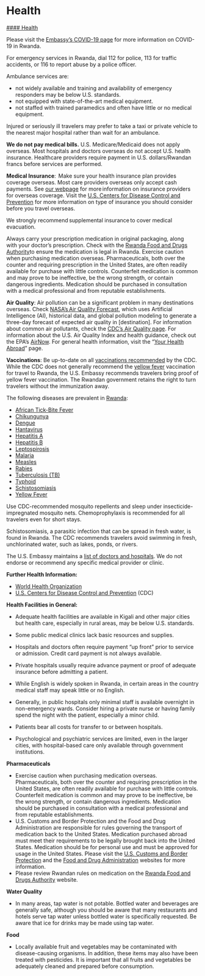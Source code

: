 # Health

[#### Health](javascript:void(0); "Health")

Please visit the [Embassy’s COVID-19 page](https://rw.usembassy.gov/health-alert-covid-19-information/) for more information on COVID-19 in Rwanda.

For emergency services in Rwanda, dial 112 for police, 113 for traffic accidents, or 116 to report abuse by a police officer.

Ambulance services are:

* not widely available and training and availability of emergency responders may be below U.S. standards.
* not equipped with state-of-the-art medical equipment.
* not staffed with trained paramedics and often have little or no medical equipment.

Injured or seriously ill travelers may prefer to take a taxi or private vehicle to the nearest major hospital rather than wait for an ambulance.

**We do not pay medical bills.** U.S. Medicare/Medicaid does not apply overseas. Most hospitals and doctors overseas do not accept U.S. health insurance. Healthcare providers require payment in U.S. dollars/Rwandan francs before services are performed.

**Medical Insurance**:  Make sure your health insurance plan provides coverage overseas. Most care providers overseas only accept cash payments. See [our webpage](http://travel.state.gov/content/passports/en/go/health/insurance-providers.html) for more information on insurance providers for overseas coverage. Visit the [U.S. Centers for Disease Control and Prevention](https://wwwnc.cdc.gov/travel/page/insurance) for more information on type of insurance you should consider before you travel overseas.

We strongly recommend supplemental insurance to cover medical evacuation.

Always carry your prescription medication in original packaging, along with your doctor’s prescription. Check with the [Rwanda Food and Drugs Authority](https://rwandafda.gov.rw/)to ensure the medication is legal in Rwanda. Exercise caution when purchasing medication overseas. Pharmaceuticals, both over the counter and requiring prescription in the United States, are often readily available for purchase with little controls. Counterfeit medication is common and may prove to be ineffective, be the wrong strength, or contain dangerous ingredients. Medication should be purchased in consultation with a medical professional and from reputable establishments.

**Air Quality**: Air pollution can be a significant problem in many destinations overseas. Check [NASA’s Air Quality Forecast](https://aeronet.gsfc.nasa.gov/new_web/aqforecast), which uses Artificial Intelligence (AI), historical data, and global pollution modeling to generate a three-day forecast of expected air quality in [destination]. For information about common air pollutants, check the [CDC’s Air Quality page](https://www.cdc.gov/air-quality/pollutants/). For information about the U.S. Air Quality Index and health guidance, check out the EPA’s [AirNow](https://www.airnow.gov/aqi/aqi-basics/). For general health information, visit the “[Your Health Abroad](https://travel.state.gov/content/travel/en/international-travel/before-you-go/your-health-abroad.html)” page.

**Vaccinations**: Be up-to-date on all [vaccinations recommended](https://wwwnc.cdc.gov/travel/destinations/traveler/none/rwanda) by the CDC. While the CDC does not generally recommend the [yellow fever](https://www.cdc.gov/yellowfever/index.html) vaccination for travel to Rwanda, the U.S. Embassy recommends travelers bring proof of yellow fever vaccination. The Rwandan government retains the right to turn travelers without the immunization away.

The following diseases are prevalent in [Rwanda](https://wwwnc.cdc.gov/travel/destinations/traveler/none/rwanda):

* [African Tick-Bite Fever](https://wwwnc.cdc.gov/travel/diseases/african-tick-bite-fever)
* [Chikungunya](https://wwwnc.cdc.gov/travel/diseases/chikungunya)
* [Dengue](https://wwwnc.cdc.gov/travel/diseases/dengue)
* [Hantavirus](https://wwwnc.cdc.gov/travel/diseases/hantavirus)
* [Hepatitis A](https://wwwnc.cdc.gov/travel/diseases/hepatitis-a)
* [Hepatitis B](https://wwwnc.cdc.gov/travel/diseases/hepatitis-b)
* [Leptospirosis](https://wwwnc.cdc.gov/travel/diseases/leptospirosis)
* [Malaria](https://wwwnc.cdc.gov/travel/diseases/malaria)
* [Measles](https://wwwnc.cdc.gov/travel/diseases/measles)
* [Rabies](https://wwwnc.cdc.gov/travel/diseases/rabies)
* [Tuberculosis (TB)](https://wwwnc.cdc.gov/travel/diseases/tuberculosis)
* [Typhoid](https://wwwnc.cdc.gov/travel/diseases/typhoid)
* [Schistosomiasis](https://wwwnc.cdc.gov/travel/diseases/schistosomiasis)
* [Yellow Fever](https://wwwnc.cdc.gov/travel/diseases/yellow-fever)

Use CDC-recommended mosquito repellents and sleep under insecticide-impregnated mosquito nets. Chemoprophylaxis is recommended for all travelers even for short stays.

Schistosomiasis, a parasitic infection that can be spread in fresh water, is found in Rwanda. The CDC recommends travelers avoid swimming in fresh, unchlorinated water, such as lakes, ponds, or rivers.

The U.S. Embassy maintains a [list of doctors and hospitals](https://rw.usembassy.gov/u-s-citizen-services/doctors/). We do not endorse or recommend any specific medical provider or clinic.

**Further Health Information:**

* [World Health Organization](https://www.who.int/)
* [U.S. Centers for Disease Control and Prevention](https://www.cdc.gov/) (CDC)

**Health Facilities in General:**

* Adequate health facilities are available in Kigali and other major cities but health care, especially in rural areas, may be below U.S. standards.
* Some public medical clinics lack basic resources and supplies.
* Hospitals and doctors often require payment “up front” prior to service or admission. Credit card payment is not always available.
* Private hospitals usually require advance payment or proof of adequate insurance before admitting a patient.

* While English is widely spoken in Rwanda, in certain areas in the country medical staff may speak little or no English.
* Generally, in public hospitals only minimal staff is available overnight in non-emergency wards. Consider hiring a private nurse or having family spend the night with the patient, especially a minor child.
* Patients bear all costs for transfer to or between hospitals.

* Psychological and psychiatric services are limited, even in the larger cities, with hospital-based care only available through government institutions.

**Pharmaceuticals**

* Exercise caution when purchasing medication overseas. Pharmaceuticals, both over the counter and requiring prescription in the United States, are often readily available for purchase with little controls. Counterfeit medication is common and may prove to be ineffective, be the wrong strength, or contain dangerous ingredients. Medication should be purchased in consultation with a medical professional and from reputable establishments.
* U.S. Customs and Border Protection and the Food and Drug Administration are responsible for rules governing the transport of medication back to the United States. Medication purchased abroad must meet their requirements to be legally brought back into the United States. Medication should be for personal use and must be approved for usage in the United States. Please visit the [U.S. Customs and Border Protection](https://www.cbp.gov/travel/us-citizens/know-before-you-go/prohibited-and-restricted-items) and the [Food and Drug Administration](https://www.fda.gov/drugs/resourcesforyou/consumers/buyingusingmedicinesafely/buyingmedicinefromoutsidetheunitedstates/default.htm) websites for more information.
* Please review Rwandan rules on medication on the [Rwanda Food and Drugs Authority](https://rwandafda.gov.rw/web/) website.

**Water Quality**

* In many areas, tap water is not potable. Bottled water and beverages are generally safe, although you should be aware that many restaurants and hotels serve tap water unless bottled water is specifically requested. Be aware that ice for drinks may be made using tap water.

**Food**

* Locally available fruit and vegetables may be contaminated with disease-causing organisms. In addition, these items may also have been treated with pesticides. It is important that all fruits and vegetables be adequately cleaned and prepared before consumption.